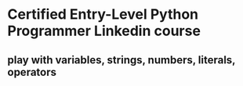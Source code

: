 # Certified Entry-Level Python Programmer Linkedin course

## play with variables, strings, numbers, literals, operators
